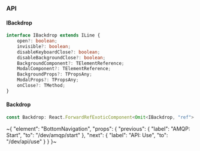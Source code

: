 

### API

#### IBackdrop

```ts
interface IBackdrop extends ILine {
    open?: boolean;
    invisible?: boolean;
    disableKeyboardClose?: boolean;
    disableBackgroundClose?: boolean;
    BackgroundComponent?: TElementReference;
    ModalComponent?: TElementReference;
    BackgroundProps?: TPropsAny;
    ModalProps?: TPropsAny;
    onClose?: TMethod;
}
```

#### Backdrop

```ts
const Backdrop: React.ForwardRefExoticComponent<Omit<IBackdrop, "ref"> & React.RefAttributes<unknown>>;
```

~{
  "element": "BottomNavigation",
  "props": {
    "previous": {
      "label": "AMQP: Start",
      "to": "/dev/amqp/start"
    },
    "next": {
      "label": "API: Use",
      "to": "/dev/api/use"
    }
  }
}~
